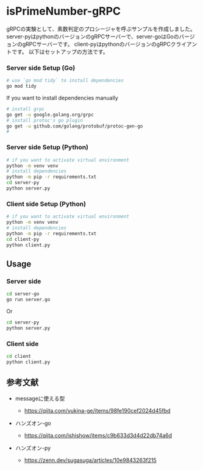 # isPrimeNumber-gRPC

gRPCの実験として、素数判定のプロシージャを呼ぶサンプルを作成しました。
server-pyはpythonのバージョンのgRPCサーバーで、server-goはGoのバージョンのgRPCサーバーです。
client-pyはpythonのバージョンのgRPCクライアントです。
以下はセットアップの方法です。

### Server side Setup (Go)

```bash
# use `go mod tidy` to install dependencies
go mod tidy
```
If you want to install dependencies manually

```bash
# install grpc
go get -u google.golang.org/grpc
# install protoc's go plugin
go get -u github.com/golang/protobuf/protoc-gen-go
# 
```


### Server side Setup (Python)

```bash
# if you want to activate virtual environment
python -m venv venv
# install dependencies
python -m pip -r requirements.txt
cd server-py
python server.py
```

### Client side Setup (Python)

```bash
# if you want to activate virtual environment
python -m venv venv
# install dependencies
python -m pip -r requirements.txt
cd client-py
python client.py
```

## Usage

### Server side
```bash
cd server-go
go run server.go
```

Or

```bash
cd server-py
python server.py
```

### Client side

```bash
cd client
python client.py
```

## 参考文献

- messageに使える型
  - https://qiita.com/yukina-ge/items/98fe190cef2024d45fbd

- ハンズオン-go
  - https://qiita.com/ishishow/items/c9b633d3d4d22db74a6d

- ハンズオン-py
  - https://zenn.dev/sugasuga/articles/10e9843263f215

